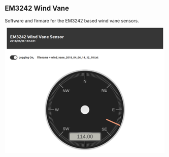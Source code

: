 ## EM3242 Wind Vane 

Software and firmare for the EM3242 based wind vane sensors.


![screenshot_0](images/screenshot_0.png)



